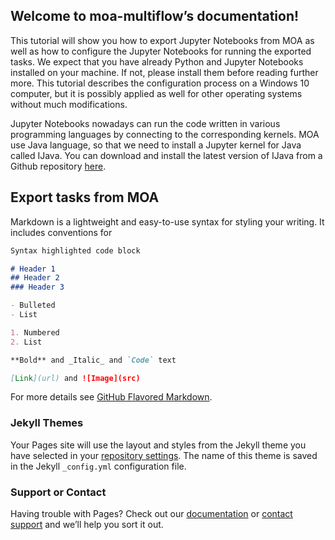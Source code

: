 ## Welcome to moa-multiflow’s documentation!

This tutorial will show you how to export Jupyter Notebooks from MOA as well as how to configure the Jupyter Notebooks for running the exported tasks. We expect that you have already Python and Jupyter Notebooks installed on your machine. If
not, please install them before reading further more. This tutorial describes the configuration process on a Windows 10 computer, but it is possibly applied as well for other operating systems without much modifications.

Jupyter Notebooks nowadays can run the code written in various programming languages by connecting to the corresponding kernels. MOA use Java language, so that we need to install a Jupyter kernel for Java called IJava. You can download and
install the latest version of IJava from a Github repository [here](https://github.com/SpencerPark/IJava).

## Export tasks from MOA


Markdown is a lightweight and easy-to-use syntax for styling your writing. It includes conventions for

```markdown
Syntax highlighted code block

# Header 1
## Header 2
### Header 3

- Bulleted
- List

1. Numbered
2. List

**Bold** and _Italic_ and `Code` text

[Link](url) and ![Image](src)
```

For more details see [GitHub Flavored Markdown](https://guides.github.com/features/mastering-markdown/).

### Jekyll Themes

Your Pages site will use the layout and styles from the Jekyll theme you have selected in your [repository settings](https://github.com/truongtd6285/moa-multiflow/settings). The name of this theme is saved in the Jekyll `_config.yml` configuration file.

### Support or Contact

Having trouble with Pages? Check out our [documentation](https://help.github.com/categories/github-pages-basics/) or [contact support](https://github.com/contact) and we’ll help you sort it out.
